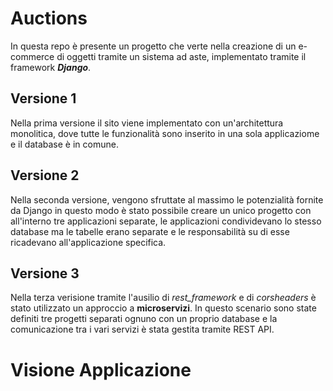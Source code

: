 # Auctions
In questa repo è presente un progetto che verte nella creazione di un e-commerce di oggetti tramite un sistema ad aste, implementato tramite il framework ***Django***.

## Versione 1
Nella prima versione il sito viene implementato con un'architettura monolitica, dove tutte le funzionalità sono inserito in una sola applicaziome e il database è in comune.

## Versione 2
Nella seconda versione, vengono sfruttate al massimo le potenzialità fornite da Django in questo modo è stato possibile creare un unico progetto con all'interno tre applicazioni separate, le applicazioni condividevano lo stesso database ma le tabelle erano separate e le responsabilità su di esse ricadevano all'applicazione specifica.

## Versione 3
Nella terza verisione tramite l'ausilio di *rest_framework* e di *corsheaders* è stato utilizzato un approccio a **microservizi**. In questo scenario sono state definiti tre progetti separati ognuno con un proprio database e la comunicazione tra i vari servizi è stata gestita tramite REST API.

# Visione Applicazione 

